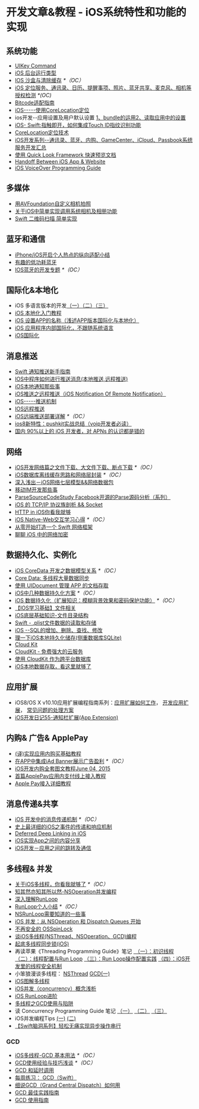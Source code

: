 # 开发文章&教程 - iOS系统特性和功能的实现
## 系统功能
- [UIKey Command][1]
- [iOS 后台运行类型][2]
- [IOS 沙盒与清除缓存][3] _\*（OC）_
- [iOS 定位服务、通讯录、日历、提醒事项、照片、蓝牙共享、麦克风、相机等授权检测][4] _\*(OC)_
- [Bitcode适配指南][5]
- [iOS-----使用CoreLocation定位][6]
- ios开发--应用设置及用户默认设置 [1、bundle的运用][7][2、读取应用中的设置][8]
- [iOS- Swift:指触即开，如何集成Touch ID指纹识别功能][9]
- [CoreLocation定位技术][10]
- [iOS开发系列--通讯录、蓝牙、内购、GameCenter、iCloud、Passbook系统服务开发汇总][11]
- [使用 Quick Look Framework 快速预览文档][12]
- [Handoff Between iOS App & Website][13]
- [iOS VoiceOver Programming Guide][14]

## 多媒体
- [用AVFoundation自定义相机拍照][15]
- [关于iOS中简单实现调用系统相机及相册功能][16]
- [Swift 二维码扫描 简单实现][17]

## 蓝牙和通信
- [iPhone/iOS开启个人热点的纵向适配小结][18]
- [有趣的低功耗蓝牙][19]
- [IOS蓝牙的开发专题][20] _\*（OC）_

## 国际化&本地化
- iOS 多语言版本的开发[（一）][21][（二）][22][（三）][23]
- [iOS 本地化入门教程][24]
- [iOS 设置APP的名称（浅述APP版本国际化与本地化）][25]
- [iOS 应用程序内部国际化，不跟随系统语言][26]
- [iOS国际化][27]

## 消息推送
- [Swift 通知推送新手指南][28]
- [IOS中程序如何进行推送消息(本地推送,远程推送)][29]
- [iOS本地通知那些事][30]
- [iOS推送之远程推送（iOS Notification Of Remote Notification）][31]
- [iOS-----推送机制][32]
- [IOS远程推送][33]
- [iOS远端推送部署详解][34] _\*（OC）_
- [ios8新特性：pushkit实战总结（voip开发者必读）][35]
- [国内 90%以上的 iOS 开发者，对 APNs 的认识都是错的][36]

## 网络
- [iOS开发网络篇之文件下载、大文件下载、断点下载][37] _\*（OC）_
- [iOS数据库离线缓存思路和网络层封装][38] _\*（OC）_
- [深入浅出－iOS网络七层模型&&网络数据包][39]
- [移动IM开发那些事][40]
- [ParseSourceCodeStudy Facebook开源的Parse源码分析（系列）][41]
- [iOS 的 TCP/IP 协议族剖析 && Socket][42]
- [HTTP in iOS你看我就够][43]
- [iOS Native-Web交互学习心得][44] _\*（OC）_
- [从零开始打造一个 Swift 网络框架][45]
- [聊聊 iOS 中的网络加密][46]

## 数据持久化、实例化
- [iOS CoreData 开发之数据模型关系][47] _\*（OC）_
- [Core Data: 多线程大量数据同步][48]
- [使用 UIDocument 管理 APP 的文档存取][49]
- [iOS中几种数据持久化方案][50] _\*（OC）_
- [iOS 数据持久化（扩展知识：模糊背景效果和密码保护功能）][51] _\*（OC）_
- [【IOS学习基础】文件相关][52]
- [iOS底层基础知识-文件目录结构][53]
- [Swift - .plist文件数据的读取和存储][54]
- [iOS --SQL的增加、删除、查找、修改][55]
- [理一下iOS本地持久化储存(侧重数据库SQLite)][56]
- [Cloud Kit][57]
- [CloudKit - 免费强大的云服务][58]
- [使用 CloudKit 作为跨平台数据库][59]
- [iOS本地数据存取，看这里就够了][60]

## 应用扩展
- iOS8/OS X v10.10应用扩展编程指南系列：[应用扩展如何工作][61]， [开发应用扩展][62]， [常见问题的处理方案][63] 
- [iOS开发日记55-通知栏扩展(App Extension)][64]

## 内购& 广告& ApplePay
- [(译)实现应用内购买基础教程][65]
- [在APP中集成iAd Banner展示广告盈利][66] _\*（OC）_
- [iOS开发内购全套图文教程June 04, 2015][67]
- [首篇ApplePay应用内支付线上接入教程][68]
- [Apple Pay接入详细教程][69]

## 消息传递&共享
- [iOS 开发中的消息传递机制][70] _\*（OC）_
- [史上最详细的iOS之事件的传递和响应机制][71]
- [Deferred Deep Linking in iOS][72]
- [iOS实现App之间的内容分享][73]
- [iOS开发－应用之间的跳转及通信][74]　

## 多线程& 并发
- [关于iOS多线程，你看我就够了][75] _\*（OC）_
- [知其然亦知其所以然-NSOperation并发编程][76]
- [深入理解RunLoop][77]
- [RunLoop个人小结][78] _\*（OC）_
- [NSRunLoop需要知道的一些事][79]
- [iOS 并发：从 NSOperation 和 Dispatch Queues 开始][80]
- [不再安全的 OSSpinLock][81]
- [谈iOS多线程(NSThread、NSOperation、GCD)编程][82]
- [起底多线程同步锁(iOS)][83]
- 再读苹果《Threading Programming Guide》笔记 [ （一）：初识线程][84] [（二）：线程配置与Run Loop][85] [（三）：Run Loop操作配置实践][86] [（四）：iOS开发里的线程安全机制][87]
- 小笨狼漫谈多线程： [NSThread][88] [GCD(一)][89]
- [iOS图解多线程][90]
- [iOS并发（concurrency）概念浅析][91]
- [iOS RunLoop进阶][92]
- [多线程之GCD使用与陷阱][93]
- 读 Concurrency Programming Guide 笔记 [（一）][94] [（二）][95] [（三）][96]
- iOS并发编程Tips [(一)][97] [(二)][98]
- [【Swift脑洞系列】轻松无痛实现异步操作串行][99]

### GCD
- [iOS多线程-GCD 基本用法][100] _\*（OC）_
- [GCD使用经验与技巧浅谈][101] _\*（OC）_
- [GCD 和延时调用][102]
- [每周练习： GCD（Swift）][103]
- [细说GCD（Grand Central Dispatch）如何用][104]
- [GCD 最佳实践指南][105]
- [GCD 使用指南][106]

[1]:	http://nshipster.cn/uikeycommand/
[2]:	http://www.cnblogs.com/maomishen/p/4933617.html
[3]:	http://www.cnblogs.com/jerehedu/p/4930593.html "IOS 沙盒与清除缓存"
[4]:	http://www.cnblogs.com/CocoonJin/p/4959877.html "iOS 定位服务、通讯录、日历、提醒事项、照片、蓝牙共享、麦克风、相机等授权检测"
[5]:	http://dzpqzb.com/2015/11/19/bitcode-open.html
[6]:	http://www.cnblogs.com/congli0220/p/5078187.html "iOS-----使用CoreLocation定位"
[7]:	http://www.cnblogs.com/azuo/p/5090718.html "ios开发--应用设置及用户默认设置【1、bundle的运用】"
[8]:	http://www.cnblogs.com/azuo/p/5098544.html "ios开发--应用设置及用户默认设置【2、读取应用中的设置】"
[9]:	http://www.cnblogs.com/qingche/p/5099333.html "iOS- Swift:指触即开，如何集成Touch ID指纹识别功能"
[10]:	http://www.cnblogs.com/ldnh/p/5334217.html "CoreLocation定位技术"
[11]:	http://www.cnblogs.com/kenshincui/p/4220402.html "iOS开发系列--通讯录、蓝牙、内购、GameCenter、iCloud、Passbook系统服务开发汇总"
[12]:	http://swift.gg/2016/04/29/quick-look-framework/ "使用 Quick Look Framework 快速预览文档"
[13]:	http://geeklu.com/2015/04/handoff-between-native-app-and-web-browser/ "Handoff Between iOS App & Website"
[14]:	http://geeklu.com/2016/03/ios-voiceover-programming-guide/ "iOS VoiceOver Programming Guide"
[15]:	http://www.cnblogs.com/Phelthas/p/5215230.html "用AVFoundation自定义相机拍照"
[16]:	http://www.jianshu.com/p/e70a184d1f32 "关于iOS中简单实现调用系统相机及相册功能"
[17]:	http://www.cnblogs.com/GGBigBong/p/5340134.html "Swift 二维码扫描 简单实现"
[18]:	http://blog.csdn.net/phunxm/article/details/42967035 "iPhone/iOS开启个人热点的纵向适配小结"
[19]:	http://www.cocoachina.com/ios/20160218/15307.html
[20]:	http://liuyanwei.jumppo.com/2015/07/17/ios-BLE-0.html
[21]:	http://www.devashen.com/blog/2016/01/14/localized01/ "iOS 多语言版本的开发（一）"
[22]:	http://www.devashen.com/blog/2016/01/15/localized02/ "iOS 多语言版本的开发（二）"
[23]:	http://www.devashen.com/blog/2016/01/18/localized03/ "iOS 多语言版本的开发（三）"
[24]:	http://segmentfault.com/a/1190000004182437 "iOS 本地化入门教程"
[25]:	http://www.jianshu.com/p/a3a70f0398c4 "iOS 设置APP的名称（浅述APP版本国际化与本地化）"
[26]:	http://www.cnblogs.com/jgCho/p/4958215.html "iOS 应用程序内部国际化，不跟随系统语言"
[27]:	http://mokai.github.io/2015/10/iOS%E5%9B%BD%E9%99%85%E5%8C%96/ "iOS国际化"
[28]:	http://swift.gg/2016/03/15/push-notification-ios/ "Swift 通知推送新手指南"
[29]:	http://www.cnblogs.com/wolfhous/p/5135711.html "IOS中程序如何进行推送消息(本地推送,远程推送)"
[30]:	http://segmentfault.com/a/1190000004295616 "iOS  本地通知那些事"
[31]:	http://www.jianshu.com/p/4b947569a548 "iOS推送之远程推送（iOS Notification Of Remote Notification）"
[32]:	http://www.cnblogs.com/congli0220/p/5085540.html "iOS-----推送机制"
[33]:	http://www.goofyy.com/blog/ios%E8%BF%9C%E7%A8%8B%E6%8E%A8%E9%80%81/ "IOS远程推送"
[34]:	http://hechen.info/2015/07/30/iOS-Push-Notification/
[35]:	http://blog.csdn.net/openglnewbee/article/details/44807191 "ios8新特性：pushkit实战总结（voip开发者必读）"
[36]:	http://www.jianshu.com/p/ace1b422bad4 "国内 90%以上的 iOS 开发者，对 APNs 的认识都是错的"
[37]:	http://www.jianshu.com/p/f65e32012f07
[38]:	http://www.jianshu.com/p/f2e59e98ab86 "iOS数据库离线缓存思路和网络层封装"
[39]:	http://www.jianshu.com/p/4b9d43c0571a "深入浅出－iOS网络七层模型&&网络数据包"
[40]:	http://xiangwangfeng.com/2015/05/20/%E7%A7%BB%E5%8A%A8IM%E5%BC%80%E5%8F%91%E9%82%A3%E4%BA%9B%E4%BA%8B/
[41]:	https://github.com/ChenYilong/ParseSourceCodeStudy
[42]:	http://www.cnblogs.com/8hao/p/5234689.html "iOS 的 TCP/IP 协议族剖析 && Socket"
[43]:	http://www.jianshu.com/p/42d9cc1dde10 "HTTP in iOS你看我就够"
[44]:	http://www.cnblogs.com/shouce/p/5445038.html "iOS Native-Web交互学习心得"
[45]:	http://www.jianshu.com/p/0039f963239d "从零开始打造一个 Swift 网络框架"
[46]:	http://www.jianshu.com/p/75d96b72bfb1 "聊聊 iOS 中的网络加密"
[47]:	http://www.cnblogs.com/wws19125/p/5191218.html "iOS CoreData 开发之数据模型关系"
[48]:	http://www.jianshu.com/p/37ab8f336f76
[49]:	http://swiftcafe.io/2015/11/14/uidocument/
[50]:	http://www.cnblogs.com/allencelee/p/4975622.html "iOS中几种数据持久化方案"
[51]:	http://www.cnblogs.com/huangjianwu/p/4989573.html "iOS 数据持久化（扩展知识：模糊背景效果和密码保护功能）"
[52]:	http://www.cnblogs.com/silence-wzx/p/5140952.html "【IOS学习基础】文件相关"
[53]:	http://www.cnblogs.com/wujy/p/5188302.html "iOS底层基础知识-文件目录结构"
[54]:	http://www.hangge.com/blog/cache/detail_888.html
[55]:	http://www.cnblogs.com/bolin-123/p/5309217.html "iOS --SQL的增加、删除、查找、修改"
[56]:	http://www.jianshu.com/p/10a26d01dc84 "理一下iOS本地持久化储存(侧重数据库SQLite)"
[57]:	http://nshipster.cn/cloudkit/
[58]:	http://swiftcafe.io/2015/11/13/cafe-time-cloudkit/
[59]:	http://tips.producter.io/shi-yong-cloudkit-zuo-wei-kua-ping-tai-shu-ju-ku/
[60]:	http://www.jianshu.com/p/a3eeae99e902 "iOS本地数据存取，看这里就够了"
[61]:	http://www.devtalking.com/articles/understand-how-an-extension-works/ "应用扩展如何工作"
[62]:	http://www.devtalking.com/articles/creating-an-app-extension/ "开发应用扩展"
[63]:	http://www.devtalking.com/articles/handling-common-scenarios/ "常见问题的处理方案"
[64]:	http://www.cnblogs.com/Twisted-Fate/p/5075813.html "iOS开发日记55-通知栏扩展(App Extension)"
[65]:	http://www.jianshu.com/p/741b2a044e78
[66]:	http://www.cocoachina.com/ios/20140928/9780.html
[67]:	http://allluckly.cn/ios%E6%94%AF%E4%BB%98/iOS%E5%BC%80%E5%8F%912015%E5%B9%B4%E6%9C%80%E6%96%B0%E5%86%85%E8%B4%AD%E6%95%99%E7%A8%8B "iOS开发内购全套图文教程June 04, 2015"
[68]:	http://zyden.vicp.cc/applepay/ "首篇ApplePay应用内支付线上接入教程"
[69]:	http://www.jianshu.com/p/738aee78ba52 "Apple Pay接入详细教程"
[70]:	http://objccn.io/issue-7-4/
[71]:	http://www.jianshu.com/p/2e074db792ba
[72]:	http://tech.glowing.com/cn/deferred-deep-linking-and-branch-sdk-in-ios/ "Deferred Deep Linking in iOS"
[73]:	http://www.jianshu.com/p/88a08d66894f "iOS实现App之间的内容分享"
[74]:	http://www.cnblogs.com/GarveyCalvin/p/4877115.html "iOS开发－应用之间的跳转及通信"
[75]:	http://www.jianshu.com/p/0b0d9b1f1f19
[76]:	http://www.jianshu.com/p/ebb3e42049fd "知其然亦知其所以然-NSOperation并发编程"
[77]:	http://blog.ibireme.com/2015/05/18/runloop/ "深入理解RunLoop"
[78]:	http://www.devlizy.com/runloop/
[79]:	https://mp.weixin.qq.com/s?__biz=MzAwMjYwMTAwNw==&mid=403269344&idx=1&sn=6363492cf8ed066cd4581d9840ff089f
[80]:	http://swift.gg/2016/01/08/ios-concurrency-getting-started-with-nsoperation-and-dispatch-queues/ "iOS 并发：从 NSOperation 和 Dispatch Queues 开始"
[81]:	http://blog.ibireme.com/2016/01/16/spinlock_is_unsafe_in_ios/ "不再安全的 OSSpinLock"
[82]:	http://www.jianshu.com/p/6e6f4e005a0b "谈iOS多线程(NSThread、NSOperation、GCD)编程"
[83]:	http://springox.w18.net/?p=685 "起底多线程同步锁(iOS)"
[84]:	http://www.devtalking.com/articles/read-threading-programming-guide-1/
[85]:	http://geek.csdn.net/news/detail/55617
[86]:	http://geek.csdn.net/news/detail/56056
[87]:	http://geek.csdn.net/news/detail/56726
[88]:	http://www.jianshu.com/p/8ed06312d8bd "小笨狼漫谈多线程：NSThread"
[89]:	http://www.jianshu.com/p/c2b14bb999de "小笨狼漫谈多线程：GCD(一)"
[90]:	http://www.henishuo.com/ios-multithread-detail/ "iOS图解多线程"
[91]:	http://shellhue.github.io/2016/03/29/concurrency/
[92]:	http://www.jianshu.com/p/2c067bdc7e47 "iOS RunLoop进阶"
[93]:	http://icoor.xyz/2016/04/11/%E5%A4%9A%E7%BA%BF%E7%A8%8B%E4%B9%8BGCD%E4%BD%BF%E7%94%A8%E4%B8%8E%E9%99%B7%E9%98%B1/
[94]:	http://www.devtalking.com/articles/read-concurrency-programming-guide-1/ "读 Concurrency Programming Guide 笔记（一）"
[95]:	http://www.devtalking.com/articles/read-concurrency-programming-guide-2/ "读 Concurrency Programming Guide 笔记（二）"
[96]:	http://www.devtalking.com/articles/read-concurrency-programming-guide-3/ "读 Concurrency Programming Guide 笔记（三）"
[97]:	http://ifujun.com/iosbing-fa-bian-cheng-tips/ "iOS并发编程Tips(一)"
[98]:	http://ifujun.com/iosbing-fa-bian-cheng-tips-er/
[99]:	http://www.jianshu.com/p/168f92164f06 "【Swift脑洞系列】轻松无痛实现异步操作串行"
[100]:	http://www.jianshu.com/p/e0928a243373
[101]:	http://tutuge.me/2015/04/03/something-about-gcd/
[102]:	http://swifter.tips/gcd-delay-call/
[103]:	https://github.com/icepy/_posts/issues/14
[104]:	https://github.com/ming1016/study/wiki/%E7%BB%86%E8%AF%B4GCD%EF%BC%88Grand-Central-Dispatch%EF%BC%89%E5%A6%82%E4%BD%95%E7%94%A8 "细说GCD（Grand Central Dispatch）如何用"
[105]:	http://chengway.in/gcd-zui-jia-shi-jian-zhi-nan/
[106]:	http://swift.gg/2016/05/05/the-gcd-handbook/ "GCD 使用指南"